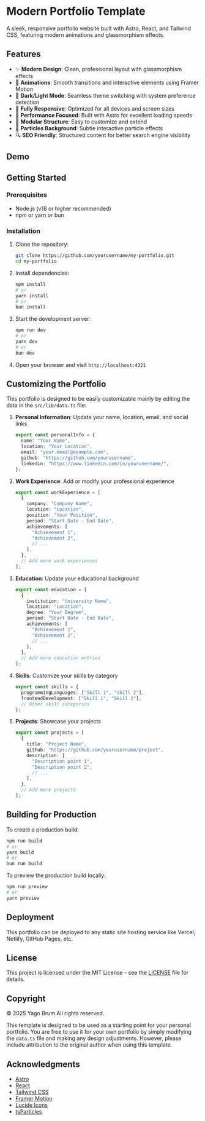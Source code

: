 # Modern Portfolio Template

A sleek, responsive portfolio website built with Astro, React, and Tailwind CSS, featuring modern animations and glassmorphism effects.

## Features

- ✨ **Modern Design**: Clean, professional layout with glassmorphism effects
- 🎨 **Animations**: Smooth transitions and interactive elements using Framer Motion
- 🌙 **Dark/Light Mode**: Seamless theme switching with system preference detection
- 📱 **Fully Responsive**: Optimized for all devices and screen sizes
- 🚀 **Performance Focused**: Built with Astro for excellent loading speeds
- 🧩 **Modular Structure**: Easy to customize and extend
- 🌈 **Particles Background**: Subtle interactive particle effects
- 🔍 **SEO Friendly**: Structured content for better search engine visibility

## Demo


## Getting Started

### Prerequisites

- Node.js (v18 or higher recommended)
- npm or yarn or bun

### Installation

1. Clone the repository:

   ```bash
   git clone https://github.com/yourusername/my-portfolio.git
   cd my-portfolio
   ```

2. Install dependencies:

   ```bash
   npm install
   # or
   yarn install
   # or
   bun install
   ```

3. Start the development server:

   ```bash
   npm run dev
   # or
   yarn dev
   # or
   bun dev
   ```

4. Open your browser and visit `http://localhost:4321`

## Customizing the Portfolio

This portfolio is designed to be easily customizable mainly by editing the data in the `src/lib/data.ts` file:

1. **Personal Information**: Update your name, location, email, and social links

   ```typescript
   export const personalInfo = {
     name: "Your Name",
     location: "Your Location",
     email: "your.email@example.com",
     github: "https://github.com/yourusername",
     linkedin: "https://www.linkedin.com/in/yourusername/",
   };
   ```

2. **Work Experience**: Add or modify your professional experience

   ```typescript
   export const workExperience = [
     {
       company: "Company Name",
       location: "Location",
       position: "Your Position",
       period: "Start Date - End Date",
       achievements: [
         "Achievement 1",
         "Achievement 2",
         // ...
       ],
     },
     // Add more work experiences
   ];
   ```

3. **Education**: Update your educational background

   ```typescript
   export const education = [
     {
       institution: "University Name",
       location: "Location",
       degree: "Your Degree",
       period: "Start Date - End Date",
       achievements: [
         "Achievement 1",
         "Achievement 2",
         // ...
       ],
     },
     // Add more education entries
   ];
   ```

4. **Skills**: Customize your skills by category

   ```typescript
   export const skills = {
     programmingLanguages: ["Skill 1", "Skill 2"],
     frontendDevelopment: ["Skill 1", "Skill 2"],
     // Other skill categories
   };
   ```

5. **Projects**: Showcase your projects

   ```typescript
   export const projects = [
     {
       title: "Project Name",
       github: "https://github.com/yourusername/project",
       description: [
         "Description point 1",
         "Description point 2",
         // ...
       ],
     },
     // Add more projects
   ];
   ```


## Building for Production

To create a production build:

```bash
npm run build
# or
yarn build
# or
bun run build
```

To preview the production build locally:

```bash
npm run preview
# or
yarn preview
```

## Deployment

This portfolio can be deployed to any static site hosting service like Vercel, Netlify, GitHub Pages, etc.

## License

This project is licensed under the MIT License - see the [LICENSE](LICENSE) file for details.

## Copyright

© 2025 Yago Brum All rights reserved.

This template is designed to be used as a starting point for your personal portfolio. You are free to use it for your own portfolio by simply modifying the `data.ts` file and making any design adjustments. However, please include attribution to the original author when using this template.

## Acknowledgments

- [Astro](https://astro.build/)
- [React](https://reactjs.org/)
- [Tailwind CSS](https://tailwindcss.com/)
- [Framer Motion](https://www.framer.com/motion/)
- [Lucide Icons](https://lucide.dev/)
- [tsParticles](https://particles.js.org/)
